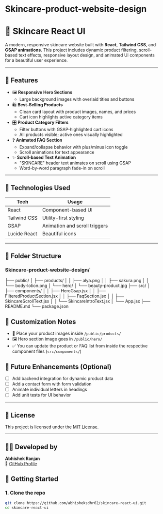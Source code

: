 # Skincare-product-website-design
# 🌿 Skincare React UI

A modern, responsive skincare website built with **React**, **Tailwind CSS**, and **GSAP animations**. This project includes dynamic product filtering, scroll-based text effects, responsive layout design, and animated UI components for a beautiful user experience.

---

## 📸 Features

- 🖼️ **Responsive Hero Sections**
  - Large background images with overlaid titles and buttons
- 🛍️ **Best-Selling Products**
  - Clean card layout with product images, names, and prices
  - Cart icon highlights active category items
- 🎛️ **Product Category Filters**
  - Filter buttons with GSAP-highlighted cart icons
  - All products visible; active ones visually highlighted
- ❓ **Animated FAQ Section**
  - Expand/collapse behavior with plus/minus icon toggle
  - Scroll animations for text appearance
- ✨ **Scroll-based Text Animation**
  - "SKINCARE" header text animates on scroll using GSAP
  - Word-by-word paragraph fade-in on scroll

---

## 🔧 Technologies Used

| Tech         | Usage                             |
|--------------|-----------------------------------|
| React        | Component-based UI                |
| Tailwind CSS | Utility-first styling             |
| GSAP         | Animation and scroll triggers     |
| Lucide React | Beautiful icons                   |

---
## 📁 Folder Structure
### Skincare-product-website-design/
├── public/
│ ├── products/
│ │ ├── alya.png
│ │ ├── sakura.png
│ │ └── body-lotion.png
│ └── hero/
│ └── beauty-product.jpg
├── src/
│ ├── components/
│ │ ├── HeroGsap.jsx
│ │ ├── FilteredProductSection.jsx
│ │ ├── FaqSection.jsx
│ │ ├── SkincareScrollText.jsx
│ │ └── SkincareIntroText.jsx
│ └── App.jsx
├── README.md
└── package.json

## 🎯 Customization Notes

- 📸 Place your product images inside `/public/products/`
- 🖼️ Hero section image goes in `/public/hero/`
- ✅ You can update the product or FAQ list from inside the respective component files (`src/components/`)

## 🧪 Future Enhancements (Optional)

- [ ] Add backend integration for dynamic product data
- [ ] Add a contact form with form validation
- [ ] Animate individual letters in headings
- [ ] Add unit tests for UI behavior

---

 ## 📄 License

This project is licensed under the [MIT License](https://opensource.org/licenses/MIT).

---

 ## 👨‍💻 Developed by

**Abhishek Ranjan**  
🔗 [GitHub Profile](https://github.com/abhisheksdhr62)


## 🚀 Getting Started

### 1. Clone the repo
```bash
git clone https://github.com/abhisheksdhr62/skincare-react-ui.git
cd skincare-react-ui

